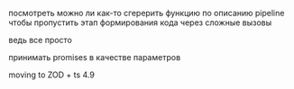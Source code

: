   посмотреть можно ли как-то сгерерить функцию по описанию pipeline
  чтобы пропустить этап формирования кода через сложные вызовы

  ведь все просто

  принимать promises в качестве параметров

  moving to ZOD + ts 4.9